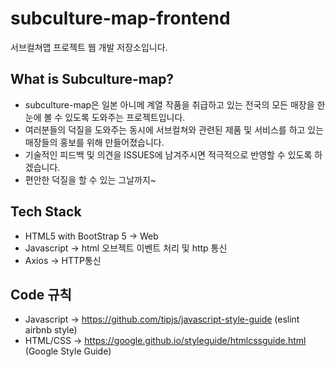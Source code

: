 # subculture-map-frontend
서브컬쳐맵 프로젝트 웹 개발 저장소입니다. 
## What is Subculture-map?
* subculture-map은 일본 아니메 계열 작품을 취급하고 있는 전국의 모든 매장을 한눈에 볼 수 있도록 도와주는 프로젝트입니다.
* 여러분들의 덕질을 도와주는 동시에 서브컬쳐와 관련된 제품 및 서비스를 하고 있는 매장들의 홍보를 위해 만들어졌습니다.
* 기술적인 피드백 및 의견을 ISSUES에 남겨주시면 적극적으로 반영할 수 있도록 하겠습니다.
* 편안한 덕질을 할 수 있는 그날까지~
## Tech Stack
* HTML5 with BootStrap 5 -> Web
* Javascript -> html 오브젝트 이벤트 처리 및 http 통신
* Axios -> HTTP통신
## Code 규칙
* Javascript -> https://github.com/tipjs/javascript-style-guide (eslint airbnb style)
* HTML/CSS -> https://google.github.io/styleguide/htmlcssguide.html (Google Style Guide)
